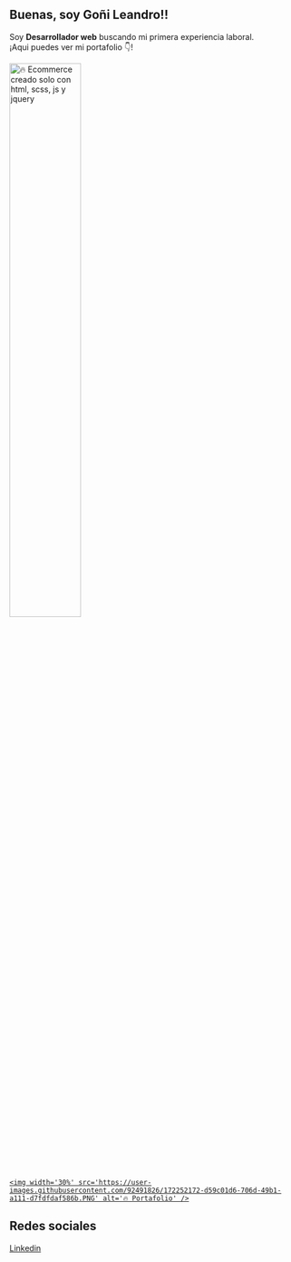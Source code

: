 ## Buenas, soy Goñi Leandro!!

<p>Soy <strong>Desarrollador web</strong> buscando mi primera experiencia laboral.<br />¡Aqui puedes ver mi portafolio 👇!</p>


  <img width='50%' src='[https://user-images.githubusercontent.com/92491826/168451155-efd1fb46-367c-47e1-94bd-1c3c242620a0.PNG](https://user-images.githubusercontent.com/92491826/172252172-d59c01d6-706d-49b1-a111-d7fdfdaf586b.PNG)' alt='🔥 Ecommerce creado solo con html, scss, js y jquery' />
  <a href='https://lean-13.github.io/portafolio/'>

    <img width='30%' src='https://user-images.githubusercontent.com/92491826/172252172-d59c01d6-706d-49b1-a111-d7fdfdaf586b.PNG' alt='🔥 Portafolio' />
    
  </a>
  



## Redes sociales

<div> 
    <a href='https://www.linkedin.com/in/leandro-go%C3%B1i-5573a8228/'>Linkedin</a>
</div>
  

